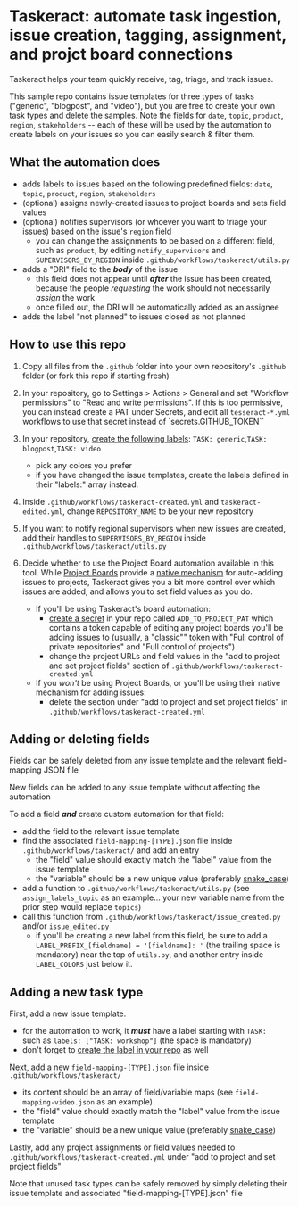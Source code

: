 # Taskeract: automate task ingestion, issue creation, tagging, assignment, and projct board connections

Taskeract helps your team quickly receive, tag, triage, and track issues.

This sample repo contains issue templates for three types of tasks ("generic", "blogpost", and "video"), but you are free to create your own task types and delete the samples. Note the fields for `date`, `topic`, `product`, `region`, `stakeholders` -- each of these will be used by the automation to create labels on your issues so you can easily search & filter them.

## What the automation does

- adds labels to issues based on the following predefined fields: `date`, `topic`, `product`, `region`, `stakeholders`
- (optional) assigns newly-created issues to project boards and sets field values
- (optional) notifies supervisors (or whoever you want to triage your issues) based on the issue's `region` field
  - you can change the assignments to be based on a different field, such as `product`, by editing `notify_supervisors` and `SUPERVISORS_BY_REGION` inside `.github/workflows/taskeract/utils.py`
- adds a "DRI" field to the **_body_** of the issue
  - this field does not appear until **_after_** the issue has been created, because the people _requesting_ the work should not necessarily _assign_ the work
  - once filled out, the DRI will be automatically added as an assignee
- adds the label "not planned" to issues closed as not planned

## How to use this repo

1. Copy all files from the `.github` folder into your own repository's `.github` folder (or fork this repo if starting fresh)

1. In your repository, go to Settings > Actions > General and set "Workflow permissions" to "Read and write permissions". If this is too permissive, you can instead create a PAT under Secrets, and edit all `tesseract-*.yml` workflows to use that secret instead of `secrets.GITHUB_TOKEN``

1. In your repository, [create the following labels](https://docs.github.com/en/issues/using-labels-and-milestones-to-track-work/managing-labels#creating-a-label): `TASK: generic`,`TASK: blogpost`,`TASK: video`
    - pick any colors you prefer
    - if you have changed the issue templates, create the labels defined in their "labels:" array instead.

1. Inside `.github/workflows/taskeract-created.yml` and `taskeract-edited.yml`, change `REPOSITORY_NAME` to be your new repository

1. If you want to notify regional supervisors when new issues are created, add their handles to `SUPERVISORS_BY_REGION` inside `.github/workflows/taskeract/utils.py`

1. Decide whether to use the Project Board automation available in this tool. While [Project Boards](https://docs.github.com/en/issues/planning-and-tracking-with-projects) provide a [native mechanism](https://docs.github.com/en/issues/planning-and-tracking-with-projects/automating-your-project/adding-items-automatically) for auto-adding issues to projects, Taskeract gives you a bit more control over which issues are added, and allows you to set field values as you do.
    - If you'll be using Taskeract's board automation:
      - [create a secret](https://github.com/settings/tokens) in your repo called `ADD_TO_PROJECT_PAT` which contains a token capable of editing any project boards you'll be adding issues to (usually, a "classic"" token with "Full control of private repositories" and "Full control of projects")
      - change the project URLs and field values in the "add to project and set project fields" section of `.github/workflows/taskeract-created.yml`
    - If you _won't_ be using Project Boards, or you'll be using their native mechanism for adding issues:
      - delete the section under "add to project and set project fields" in `.github/workflows/taskeract-created.yml`

## Adding or deleting fields

Fields can be safely deleted from any issue template and the relevant field-mapping JSON file

New fields can be added to any issue template without affecting the automation

To add a field **_and_** create custom automation for that field:

- add the field to the relevant issue template
- find the associated `field-mapping-[TYPE].json` file inside `.github/workflows/taskeract/` and add an entry
  - the "field" value should exactly match the "label" value from the issue template
  - the "variable" should be a new unique value (preferably [snake_case](https://en.wikipedia.org/wiki/Snake_case))
- add a function to `.github/workflows/taskeract/utils.py` (see `assign_labels_topic` as an example... your new variable name from the prior step would replace `topics`)
- call this function from `.github/workflows/taskeract/issue_created.py` and/or `issue_edited.py`
  - if you'll be creating a new label from this field, be sure to add a `LABEL_PREFIX_[fieldname] = '[fieldname]: '` (the trailing space is mandatory) near the top of `utils.py`, and another entry inside `LABEL_COLORS` just below it.

## Adding a new task type

First, add a new issue template.

- for the automation to work, it **_must_** have a label starting with `TASK: ` such as `labels: ["TASK: workshop"]` (the space is mandatory)
- don't forget to [create the label in your repo](https://docs.github.com/en/issues/using-labels-and-milestones-to-track-work/managing-labels#creating-a-label) as well

Next, add a new `field-mapping-[TYPE].json` file inside `.github/workflows/taskeract/`

- its content should be an array of field/variable maps (see `field-mapping-video.json` as an example)
- the "field" value should exactly match the "label" value from the issue template
- the "variable" should be a new unique value (preferably [snake_case](https://en.wikipedia.org/wiki/Snake_case))

Lastly, add any project assignments or field values needed to `.github/workflows/taskeract-created.yml` under "add to project and set project fields"

Note that unused task types can be safely removed by simply deleting their issue template and associated "field-mapping-[TYPE].json" file
